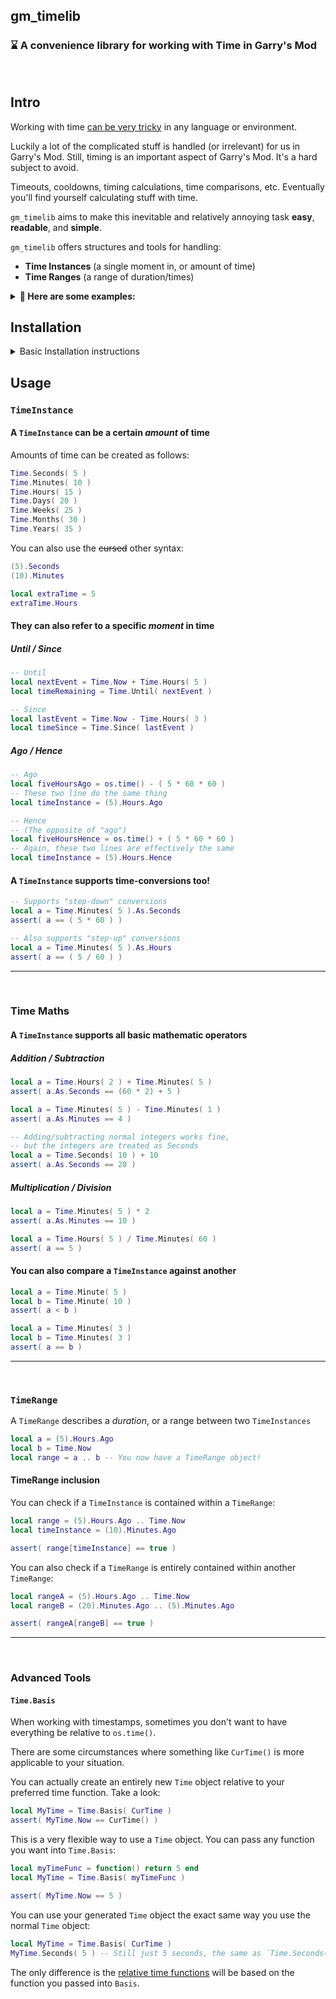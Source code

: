 ## gm_timelib
### ⌛ A convenience library for working with Time in Garry's Mod

<br>

## Intro
Working with time [can be very tricky](https://www.youtube.com/watch?v=-5wpm-gesOY) in any language or environment.

Luckily a lot of the complicated stuff is handled (or irrelevant) for us  in Garry's Mod.
Still, timing is an important aspect of Garry's Mod. It's a hard subject to avoid.


Timeouts, cooldowns, timing calculations, time comparisons, etc. Eventually you'll find yourself calculating stuff with time.

`gm_timelib` aims to make this inevitable and relatively annoying task **easy**, **readable**, and **simple**.

`gm_timelib` offers structures and tools for handling:
 - **Time Instances** (a single moment in, or amount of time)
 - **Time Ranges** (a range of duration/times)

<details>
<summary><strong>🏫 Here are some examples:</strong></summary>
<br>

```lua
local extraTime = Time.Hours( 3 ).As.Seconds

-- Extend a given ban's unban time by 3 hours
local function extendBan( ban )
    ban.unban = ban.unban + extraTime
end
```

```lua
-- Throttle a function to once per second
local lastRun = Time.Now
local delay = (1).Second

local function _doStuff()
    -- Run expensive stuff
end

local function doStuff()
    if Time.Since( lastRun ) < delay then return end

    lastRun = Time.Now + delay
    return _doStuff()
end
```

```lua
-- Reward people who joined during an event

-- Create a TimeRange between two timestamps
local eventRange = event.Start .. event.End

local function checkPly( ply )
    local joinedAt = Time.Now - ply:TimeConnected()
    
    -- Check if joinedAt is inside the eventRange
    if eventRange[joinedAt] then
        ply:GiveMoney( 5000 )
        ply:ChatPrint( "Thanks for playing our event!" )
    end
end
```
</details>

## Installation
<details>
<summary>Basic Installation instructions</summary>
<br>

Simply [download](https://github.com/CFC-Servers/gm_time/archive/refs/heads/main.zip) or clone the repositry into your addons directory - all done!

You may also repackage this addon within your addon if you prefer, though I highly discourage this.

<details>
<summary>Click here to read my rant about re-packaging dependencies inside addons</summary>
<br>

Dependency management in Garry's Mod is garbage. If we had a proper system for dependency management, it would be a lot easier to share projects like this.

Popular libraries like [NetStream](https://github.com/alexgrist/NetStream) have been reasonably successful with their use in [Starfall](https://github.com/thegrb93/StarfallEx/blob/master/lua/autorun/netstream.lua) and others, but they hit an issue too: **How do you update it?**

They released netstream2 but not all of the developers who used the tool realized or bothered to update it.

So now what do you do when two addons use two different versions of netstream? It kind of sucks.

As-is, the best way to use lua libraries is to make them a dependency on your workshop page, and to print a good error if the dependency doesn't exist on the server.
</details>
</details>


## Usage

### `TimeInstance`

#### A `TimeInstance` can be a certain _amount_ of time

Amounts of time can be created as follows:
```lua
Time.Seconds( 5 )
Time.Minutes( 10 )
Time.Hours( 15 )
Time.Days( 20 )
Time.Weeks( 25 )
Time.Months( 30 )
Time.Years( 35 )
```

You can also use the ~~cursed~~ other syntax:
```lua
(5).Seconds
(10).Minutes

local extraTime = 5
extraTime.Hours
```

#### They can also refer to a specific _moment_ in time

##### Until / Since
```lua
-- Until
local nextEvent = Time.Now + Time.Hours( 5 )
local timeRemaining = Time.Until( nextEvent )

-- Since
local lastEvent = Time.Now - Time.Hours( 3 )
local timeSince = Time.Since( lastEvent )
```

##### Ago / Hence
```lua
-- Ago
local fiveHoursAgo = os.time() - ( 5 * 60 * 60 )
-- These two line do the same thing
local timeInstance = (5).Hours.Ago

-- Hence
-- (The opposite of "ago")
local fiveHoursHence = os.time() + ( 5 * 60 * 60 )
-- Again, these two lines are effectively the same
local timeInstance = (5).Hours.Hence
```

#### A `TimeInstance` supports time-conversions too!
```lua
-- Supports "step-down" conversions
local a = Time.Minutes( 5 ).As.Seconds
assert( a == ( 5 * 60 ) )
```

```lua
-- Also supports "step-up" conversions
local a = Time.Minutes( 5 ).As.Hours
assert( a == ( 5 / 60 ) )
```

---
<br>

### Time Maths
#### A `TimeInstance` supports all basic mathematic operators

##### Addition / Subtraction
```lua
local a = Time.Hours( 2 ) + Time.Minutes( 5 )
assert( a.As.Seconds == (60 * 2) + 5 )

local a = Time.Minutes( 5 ) - Time.Minutes( 1 )
assert( a.As.Minutes == 4 )

-- Adding/subtracting normal integers works fine,
-- but the integers are treated as Seconds
local a = Time.Seconds( 10 ) + 10
assert( a.As.Seconds == 20 )
```

##### Multiplication / Division
```lua
local a = Time.Minutes( 5 ) * 2
assert( a.As.Minutes == 10 )

local a = Time.Hours( 5 ) / Time.Minutes( 60 )
assert( a == 5 )
```

#### You can also compare a `TimeInstance` against another
```lua
local a = Time.Minute( 5 )
local b = Time.Minute( 10 )
assert( a < b )

local a = Time.Minutes( 3 )
local b = Time.Minutes( 3 )
assert( a == b )
```

---
<br>


### `TimeRange`
A `TimeRange` describes a _duration_, or a range between two `TimeInstances`
```lua
local a = (5).Hours.Ago
local b = Time.Now
local range = a .. b -- You now have a TimeRange object!
```

#### TimeRange inclusion
You can check if a `TimeInstance` is contained within a `TimeRange`:
```lua
local range = (5).Hours.Ago .. Time.Now
local timeInstance = (10).Minutes.Ago

assert( range[timeInstance] == true )
```

You can also check if a `TimeRange` is entirely contained within another `TimeRange`:
```lua
local rangeA = (5).Hours.Ago .. Time.Now
local rangeB = (20).Minutes.Ago .. (5).Minutes.Ago

assert( rangeA[rangeB] == true )
```

---
<br>

### Advanced Tools

#### `Time.Basis`
When working with timestamps, sometimes you don't want to have everything be relative to `os.time()`.

There are some circumstances where something like `CurTime()` is more applicable to your situation.

You can actually create an entirely new `Time` object relative to your preferred time function. Take a look:
```lua
local MyTime = Time.Basis( CurTime )
assert( MyTime.Now == CurTime() )
```

This is a very flexible way to use a `Time` object. You can pass any function you want into `Time.Basis`:
```lua
local myTimeFunc = function() return 5 end
local MyTime = Time.Basis( myTimeFunc )

assert( MyTime.Now == 5 )
```

You can use your generated `Time` object the exact same way you use the normal `Time` object:
```lua
local MyTime = Time.Basis( CurTime )
MyTime.Seconds( 5 ) -- Still just 5 seconds, the same as `Time.Seconds( 5 )`
```

The only difference is the [relative time functions](https://github.com/CFC-Servers/gm_timelib#they-can-also-refer-to-a-specific-moment-in-time) will be based on the function you passed into `Basis`.
